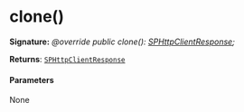 # clone()






**Signature:** _@override public clone(): [SPHttpClientResponse](../sp-http/sphttpclientresponse.md);_

**Returns**: [`SPHttpClientResponse`](../sp-http/sphttpclientresponse.md)





#### Parameters
None


